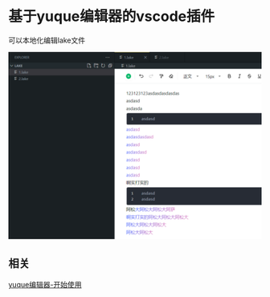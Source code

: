 # 基于yuque编辑器的vscode插件

可以本地化编辑lake文件

![Alt text](assets/image.png)

## 相关

[yuque编辑器-开始使用](https://www.yuque.com/yuque/developer/gfoax065u2v72isu)
